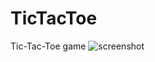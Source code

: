 

# TicTacToe
Tic-Tac-Toe game
![screenshot](https://user-images.githubusercontent.com/31588843/31273387-d70da486-aaa7-11e7-95cb-8e55d0d45dd8.png)

